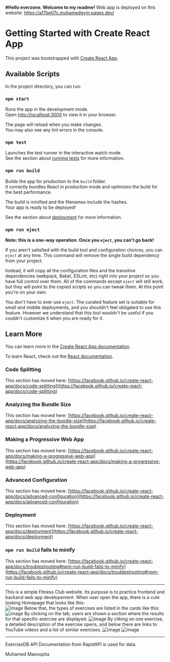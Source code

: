 **#Hello everzone. Welcome to my readme!**
Web app is deployed on this website: https://a17be07c.muhamedgym.pages.dev/ 

# Getting Started with Create React App

This project was bootstrapped with [Create React App](https://github.com/facebook/create-react-app).

## Available Scripts

In the project directory, you can run:

### `npm start`

Runs the app in the development mode.\
Open [http://localhost:3000](http://localhost:3000) to view it in your browser.

The page will reload when you make changes.\
You may also see any lint errors in the console.

### `npm test`

Launches the test runner in the interactive watch mode.\
See the section about [running tests](https://facebook.github.io/create-react-app/docs/running-tests) for more information.

### `npm run build`

Builds the app for production to the `build` folder.\
It correctly bundles React in production mode and optimizes the build for the best performance.

The build is minified and the filenames include the hashes.\
Your app is ready to be deployed!

See the section about [deployment](https://facebook.github.io/create-react-app/docs/deployment) for more information.

### `npm run eject`

**Note: this is a one-way operation. Once you `eject`, you can't go back!**

If you aren't satisfied with the build tool and configuration choices, you can `eject` at any time. This command will remove the single build dependency from your project.

Instead, it will copy all the configuration files and the transitive dependencies (webpack, Babel, ESLint, etc) right into your project so you have full control over them. All of the commands except `eject` will still work, but they will point to the copied scripts so you can tweak them. At this point you're on your own.

You don't have to ever use `eject`. The curated feature set is suitable for small and middle deployments, and you shouldn't feel obligated to use this feature. However we understand that this tool wouldn't be useful if you couldn't customize it when you are ready for it.

## Learn More

You can learn more in the [Create React App documentation](https://facebook.github.io/create-react-app/docs/getting-started).

To learn React, check out the [React documentation](https://reactjs.org/).

### Code Splitting

This section has moved here: [https://facebook.github.io/create-react-app/docs/code-splitting](https://facebook.github.io/create-react-app/docs/code-splitting)

### Analyzing the Bundle Size

This section has moved here: [https://facebook.github.io/create-react-app/docs/analyzing-the-bundle-size](https://facebook.github.io/create-react-app/docs/analyzing-the-bundle-size)

### Making a Progressive Web App

This section has moved here: [https://facebook.github.io/create-react-app/docs/making-a-progressive-web-app](https://facebook.github.io/create-react-app/docs/making-a-progressive-web-app)

### Advanced Configuration

This section has moved here: [https://facebook.github.io/create-react-app/docs/advanced-configuration](https://facebook.github.io/create-react-app/docs/advanced-configuration)

### Deployment

This section has moved here: [https://facebook.github.io/create-react-app/docs/deployment](https://facebook.github.io/create-react-app/docs/deployment)

### `npm run build` fails to minify

This section has moved here: [https://facebook.github.io/create-react-app/docs/troubleshooting#npm-run-build-fails-to-minify](https://facebook.github.io/create-react-app/docs/troubleshooting#npm-run-build-fails-to-minify)

---------------------------------------------------------------------------------------------------------------------------------------------------------------------
This is a simple Fitness Club website. Its purpose is to practice frontend and backand web app developement. When user open the app, there is a cute looking Homepage that looks like this:  
![image](https://user-images.githubusercontent.com/63816826/227925020-5e7762fe-4c1a-4970-a73b-469b94124787.png)
Below that, the types of exercises are listed in the cards like this: 
![image](https://user-images.githubusercontent.com/63816826/227925087-ec31e21d-188f-4d0f-8978-53399483799a.png)
By clicking on the tab, users are shown a section where the results for that specific exercise are displayed.
![image](https://user-images.githubusercontent.com/63816826/227923534-e13159bc-8799-46d4-8e2c-01ec49462bac.png)
By cliking on one exercise, a detailed description of the exercise opens, and below there are links to YouTube videos and a list of similar exercises.
![image](https://user-images.githubusercontent.com/63816826/227924595-0bc4da17-3d62-40fe-8f5e-e7aad860bd4a.png)
![image](https://user-images.githubusercontent.com/63816826/227924655-2132ca6a-513c-4211-901a-54ac616285f2.png)

--------------------------------------------------------------------------------------------------------------------------------------------------------------------
ExerciseDB API Documentation from RapidAPI is used for data. 

Muhamed Masnopita




